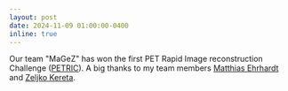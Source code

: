 ```yaml
---
layout: post
date: 2024-11-09 01:00:00-0400
inline: true
---
```


Our team "MaGeZ" has won the first PET Rapid Image reconstruction Challenge
([PETRIC](https://github.com/SyneRBI/PETRIC/wiki)).
A big thanks to my team members
[Matthias Ehrhardt](https://mehrhardt.github.io/) and
[Zeljko Kereta](https://maths4dl.ac.uk/team-member/dr-zeljko-kereta).
